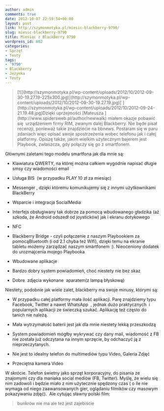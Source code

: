 ```yaml
---
author: admin
comments: true
date: 2012-10-07 22:59:54+00:00
layout: post
link: http://szymonmotyka.pl/miesic-blackberry-9790/
slug: miesic-blackberry-9790
title: Miesiąc z BlackBerry 9790
wordpress_id: 602
categories:
- Sprzęt
- Testy
tags:
- '9790'
- Blackberry
- Jeżynka
- Testy
---
```


<blockquote>[![](http://szymonmotyka.pl/wp-content/uploads/2012/10/2012-09-30-19.27.19-225x300.jpg)](http://szymonmotyka.pl/wp-content/uploads/2012/10/2012-09-30-19.27.19.jpg)[
](http://szymonmotyka.pl/wp-content/uploads/2012/10/2012-09-24-21.19.48.jpg)Dzięki uprzejmości [Mateusza ](http://www.spidersweb.pl/author/newwalk) miałem okazje pobawić się  urządzeniem firmy RIM, zwanym dalej Blackberry. Nie będe pisał recenzji, ponieważ takie znajdziecie na bbnews. Postaram się w paru zdaniach więc opisać swoje spostrzeżenia wobec telefonu jak i całej platformy. Opiszę także, jakim wielkim użytecznym bajerem jest Playbook, zwłaszcza, gdy połączy się go z smartfonem.</blockquote>


<!-- more -->

Głównymi zaletami tego modelu smartfona jak dla mnie są:



	
  * Klawiatura QWERTY, na której można całkiem wygodnie napisać długie smsy czy wiadomości email

	
  * Usługa BIS  (w przypadku PLAY 10 zł za miesiąc)

	
  * Messenger , dzięki któremu komunikujemy się z innymi użytkownikami BlackBerry

	
  * Wsparcie i integracja SocialMedia

	
  * Interfejs obsługiwany tak dobrze za pomocą wbudowanego gładzika (aż szkoda, że Android odszedł od joysticków) jak i ekranu dotykowego

	
  * NFC

	
  * Blackberry Bridge - czyli połączenie z naszym Playbookiem za pomocąBluetooth (i od 2.1 chyba też Wifi), dzięki temu na ekranie tabletu możemy zarządzać naszym smartfonem :). Nieoceniony dodatek do urozmajcenia mojego Playbooka

	
  * Wbudowane aplikacje

	
  * Bardzo dobry system powiadomień, choć niestety nie bez skaz

	
  * Dobre  zdjęcia wykonane  aparatem(z lampą błyskową)


Niestety, podobnie jak wiele zalet, blackberry ma swoje minusy, którymi są:

	
  * W przypadku całej platformy mała ilość aplikacji. Parę znajdziemy typu Facebook, Twitter a nawet WhatsApp  , jednak dużo praktycznych  i popularnych aplikacji ze świeczką szukać. Aplikację też często do tanich nie należą.

	
  * Mała wytrzymałość baterii jest jak dla mnie niestety lekką przeszkodzą

	
  * System powiadomień mógłby wykrywać czy dany mail, wiadomość z FB nie została już odczytana na innym sprzęcie, by odchaczyć ją z nieprzeczytanych.

	
  * Nie jest to idealny telefon do multimediów typu Video, Galeria Zdjęć

	
  * Przeciętna kamera Video


W skrócie. Telefon świetny jako sprzęt korporacyjny, do pisania ze znajomymi czy dla maniaka social mediów (FB, Twitter). Myślę, że wielu się nim zadowoli i będzie miało z nim użytecznie spędzony czas ( o ile nie wymaga od niego zaawansowanych gier, oglądaniu filmików czy masowym pokazywaniu zdjęć).  Ale cytując sławny polski film:


<blockquote>bunkrów nie ma ale też jest zajebiście</blockquote>
